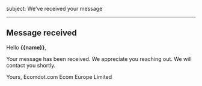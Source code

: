 subject: We've received your message

---

## Message received

Hello **{{name}}**,

Your message has been received.
We appreciate you reaching out. We will contact you shortly.

Yours,
Ecomdot.com
Ecom Europe Limited

